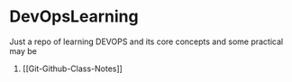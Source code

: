# DevOpsLearning
Just a repo of learning DEVOPS and its core concepts and some practical may be

1.  [[Git-Github-Class-Notes]]


